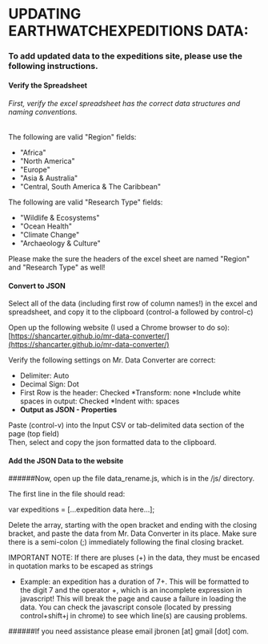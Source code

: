 # UPDATING EARTHWATCHEXPEDITIONS DATA:

### To add updated data to the expeditions site, please use the following instructions.

#### Verify the Spreadsheet

###### First, verify the excel spreadsheet has the correct data structures and naming conventions.
The following are valid "Region" fields:
* "Africa"
* "North America"
* "Europe"
* "Asia & Australia"
* "Central, South America & The Caribbean"

The following are valid "Research Type" fields:
* "Wildlife & Ecosystems"
* "Ocean Health"
* "Climate Change"
* "Archaeology & Culture"

Please make the sure the headers of the excel sheet are named "Region" and "Research Type" as well!

#### Convert to JSON

Select all of the data (including first row of column names!) in the excel and spreadsheet, and copy it to the clipboard (control-a followed by control-c)

Open up the following website (I used a Chrome browser to do so):
[https://shancarter.github.io/mr-data-converter/](https://shancarter.github.io/mr-data-converter/)

Verify the following settings on Mr. Data Converter are correct:
* Delimiter: Auto
* Decimal Sign: Dot
* First Row is the header: Checked
 *Transform: none
*Include white spaces in output: Checked
 *Indent with: spaces
* **Output as JSON - Properties**

Paste (control-v) into the Input CSV or tab-delimited data section of the page (top field)  
Then, select and copy the json formatted data to the clipboard.

#### Add the JSON Data to the website
######Now, open up the file data_rename.js, which is in the /js/ directory.

The first line in the file should read:

var expeditions = [...expedition data here...];

Delete the array, starting with the open bracket and ending with the closing bracket, and paste the data from Mr. Data Converter in its place.
Make sure there is a semi-colon (;) immediately following the final closing bracket.

IMPORTANT NOTE: If there are pluses (+) in the data, they must be encased in quotation marks to be escaped as strings
* Example: an expedition has a duration of 7+. This will be formatted to the digit 7 and the operator +, which is an incomplete expression in javascript!
This will break the page and cause a failure in loading the data. You can check the javascript console (located by pressing control+shift+j in chrome) to see which line(s) are causing problems. 

######If you need assistance please email jbronen [at] gmail [dot] com.
